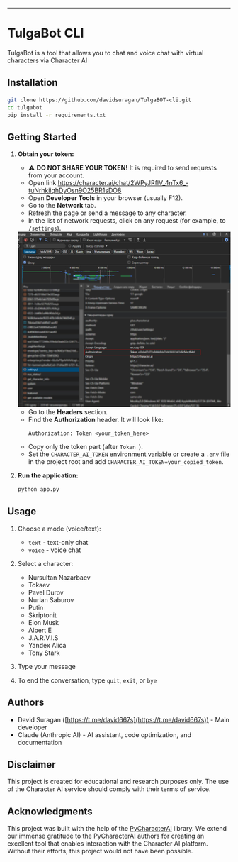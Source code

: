 
-----

# TulgaBot CLI
TulgaBot is a tool that allows you to chat and voice chat with virtual characters via Character AI

## Installation

```bash
git clone https://github.com/davidsuragan/TulgaBOT-cli.git
cd tulgabot
pip install -r requirements.txt
```

## Getting Started

1.  **Obtain your token:**
    *   ⚠️ **DO NOT SHARE YOUR TOKEN!** It is required to send requests from your account.
    *   Open link https://character.ai/chat/2WPyJRflV_4nTx6_-tuNrhkiiqhDyOsn9O25BR1sDO8
    *   Open **Developer Tools** in your browser (usually F12).
    *   Go to the **Network** tab.
    *   Refresh the page or send a message to any character.
    *   In the list of network requests, click on any request (for example, to `/settings`).
    <img src="https://github.com/dauitsuragan002/tulgatts/raw/main/img/asset.jpg" alt="How to find the Authorization Token" width="650"/>

    *   Go to the **Headers** section.
    *   Find the **Authorization** header. It will look like:
        ```
        Authorization: Token <your_token_here>
        ```
    *   Copy only the token part (after `Token `).
    *   Set the `CHARACTER_AI_TOKEN` environment variable or create a `.env` file in the project root and add `CHARACTER_AI_TOKEN=your_copied_token`.

2.  **Run the application:**

    ```bash
    python app.py
    ```

## Usage

1.  Choose a mode (voice/text):

      * `text` - text-only chat
      * `voice` - voice chat

2.  Select a character:

      * Nursultan Nazarbaev
      * Tokaev
      * Pavel Durov
      * Nurlan Saburov
      * Putin
      * Skriptonit
      * Elon Musk
      * Albert E
      * J.A.R.V.I.S
      * Yandex Alica
      * Tony Stark

3.  Type your message

4.  To end the conversation, type `quit`, `exit`, or `bye`

## Authors

  - David Suragan ([https://t.me/david667s](https://t.me/david667s)) - Main developer
  - Claude (Anthropic AI) - AI assistant, code optimization, and documentation

## Disclaimer

This project is created for educational and research purposes only. The use of the Character AI service should comply with their terms of service.

## Acknowledgments

This project was built with the help of the [PyCharacterAI](https://github.com/Xtr4F/PyCharacterAI) library. We extend our immense gratitude to the PyCharacterAI authors for creating an excellent tool that enables interaction with the Character AI platform. Without their efforts, this project would not have been possible.
